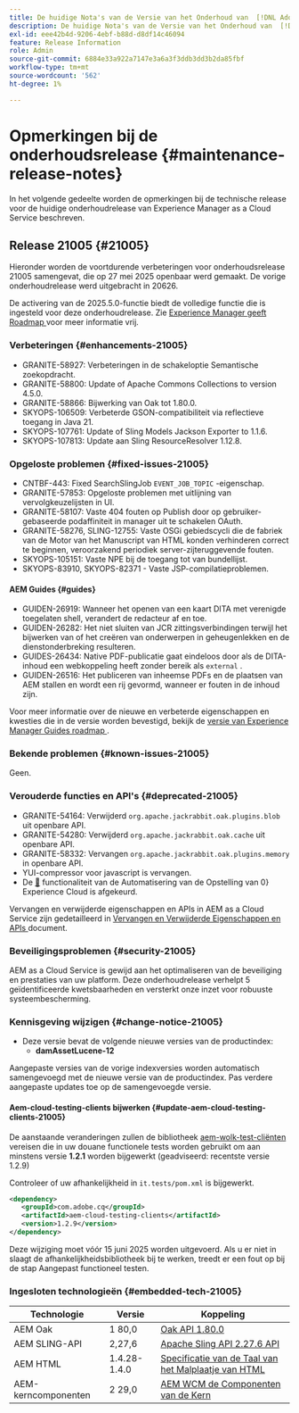 ```yaml
---
title: De huidige Nota's van de Versie van het Onderhoud van  [!DNL Adobe Experience Manager]  as a Cloud Service.
description: De huidige Nota's van de Versie van het Onderhoud van  [!DNL Adobe Experience Manager]  as a Cloud Service.
exl-id: eee42b4d-9206-4ebf-b88d-d8df14c46094
feature: Release Information
role: Admin
source-git-commit: 6884e33a922a7147e3a6a3f3ddb3dd3b2da85fbf
workflow-type: tm+mt
source-wordcount: '562'
ht-degree: 1%

---
```



# Opmerkingen bij de onderhoudsrelease {#maintenance-release-notes}

In het volgende gedeelte worden de opmerkingen bij de technische release voor de huidige onderhoudrelease van Experience Manager as a Cloud Service beschreven.

## Release 21005 {#21005}

Hieronder worden de voortdurende verbeteringen voor onderhoudsrelease 21005 samengevat, die op 27 mei 2025 openbaar werd gemaakt. De vorige onderhoudrelease werd uitgebracht in 20626.

De activering van de 2025.5.0-functie biedt de volledige functie die is ingesteld voor deze onderhoudrelease. Zie [ Experience Manager geeft Roadmap ](https://experienceleague.adobe.com/en/docs/experience-manager-release-information/aem-release-updates/update-releases-roadmap) voor meer informatie vrij.

### Verbeteringen {#enhancements-21005}

* GRANITE-58927: Verbeteringen in de schakeloptie Semantische zoekopdracht.
* GRANITE-58800: Update of Apache Commons Collections to version 4.5.0.
* GRANITE-58866: Bijwerking van Oak tot 1.80.0.
* SKYOPS-106509: Verbeterde GSON-compatibiliteit via reflectieve toegang in Java 21.
* SKYOPS-107761: Update of Sling Models Jackson Exporter to 1.1.6.
* SKYOPS-107813: Update aan Sling ResourceResolver 1.12.8.

### Opgeloste problemen {#fixed-issues-21005}

* CNTBF-443: Fixed SearchSlingJob `EVENT_JOB_TOPIC` -eigenschap.
* GRANITE-57853: Opgeloste problemen met uitlijning van vervolgkeuzelijsten in UI.
* GRANITE-58107: Vaste 404 fouten op Publish door op gebruiker-gebaseerde podaffiniteit in manager uit te schakelen OAuth.
* GRANITE-58276, SLING-12755: Vaste OSGi gebiedscycli die de fabriek van de Motor van het Manuscript van HTML konden verhinderen correct te beginnen, veroorzakend periodiek server-zijteruggevende fouten.
* SKYOPS-105151: Vaste NPE bij de toegang tot van bundellijst.
* SKYOPS-83910, SKYOPS-82371 - Vaste JSP-compilatieproblemen.

#### AEM Guides {#guides}

* GUIDEN-26919: Wanneer het openen van een kaart DITA met verenigde toegelaten shell, verandert de redacteur af en toe.
* GUIDEN-26282: Het niet sluiten van JCR zittingsverbindingen terwijl het bijwerken van of het creëren van onderwerpen in geheugenlekken en de dienstonderbreking resulteren.
* GUIDES-26434: Native PDF-publicatie gaat eindeloos door als de DITA-inhoud een webkoppeling heeft zonder bereik als `external` .
* GUIDEN-26516: Het publiceren van inheemse PDFs en de plaatsen van AEM stallen en wordt een rij gevormd, wanneer er fouten in de inhoud zijn.

Voor meer informatie over de nieuwe en verbeterde eigenschappen en kwesties die in de versie worden bevestigd, bekijk de [ versie van Experience Manager Guides roadmap ](https://experienceleague.adobe.com/en/docs/experience-manager-guides/using/release-info/aem-guides-releases-roadmap).

### Bekende problemen {#known-issues-21005}

Geen.

### Verouderde functies en API&#39;s {#deprecated-21005}

* GRANITE-54164: Verwijderd `org.apache.jackrabbit.oak.plugins.blob` uit openbare API.
* GRANITE-54280: Verwijderd `org.apache.jackrabbit.oak.cache` uit openbare API.
* GRANITE-58332: Vervangen `org.apache.jackrabbit.oak.plugins.memory` in openbare API.
* YUI-compressor voor javascript is vervangen.
* De [&#128279;](/help/sites-cloud/integrating/adobe-analytics-exc-setup-automation.md) functionaliteit van de Automatisering van de Opstelling van 0&rbrace; Experience Cloud is afgekeurd.

Vervangen en verwijderde eigenschappen en APIs in AEM as a Cloud Service zijn gedetailleerd in [ Vervangen en Verwijderde Eigenschappen en APIs ](/help/release-notes/deprecated-removed-features.md) document.

### Beveiligingsproblemen {#security-21005}

AEM as a Cloud Service is gewijd aan het optimaliseren van de beveiliging en prestaties van uw platform. Deze onderhoudrelease verhelpt 5 geïdentificeerde kwetsbaarheden en versterkt onze inzet voor robuuste systeembescherming.

### Kennisgeving wijzigen {#change-notice-21005}

* Deze versie bevat de volgende nieuwe versies van de productindex:
   * **damAssetLucene-12**

Aangepaste versies van de vorige indexversies worden automatisch samengevoegd met de nieuwe versie van de productindex. Pas verdere aangepaste updates toe op de samengevoegde versie.

#### Aem-cloud-testing-clients bijwerken {#update-aem-cloud-testing-clients-21005}

De aanstaande veranderingen zullen de bibliotheek [ aem-wolk-test-cliënten ](https://github.com/adobe/aem-testing-clients) vereisen die in uw douane functionele tests worden gebruikt om aan minstens versie **1.2.1** worden bijgewerkt (geadviseerd: recentste versie 1.2.9)

Controleer of uw afhankelijkheid in `it.tests/pom.xml` is bijgewerkt.

```xml
<dependency>
   <groupId>com.adobe.cq</groupId>
   <artifactId>aem-cloud-testing-clients</artifactId>
   <version>1.2.9</version>
</dependency>
```

Deze wijziging moet vóór 15 juni 2025 worden uitgevoerd.
Als u er niet in slaagt de afhankelijkheidsbibliotheek bij te werken, treedt er een fout op bij de stap Aangepast functioneel testen.

### Ingesloten technologieën {#embedded-tech-21005}

| Technologie | Versie | Koppeling |
|---|---|---|
| AEM Oak | 1 80,0 | [ Oak API 1.80.0 ](https://www.javadoc.io/doc/org.apache.jackrabbit/oak-api/1.80.0/index.html) |
| AEM SLING-API | 2,27,6 | [ Apache Sling API 2.27.6 API ](https://www.javadoc.io/doc/org.apache.sling/org.apache.sling.api/latest/index.html) |
| AEM HTML | 1.4.28-1.4.0 | [ Specificatie van de Taal van het Malplaatje van HTML ](https://github.com/adobe/htl-spec) |
| AEM-kerncomponenten | 2 29,0 | [ AEM WCM de Componenten van de Kern ](https://github.com/adobe/aem-core-wcm-components) |
